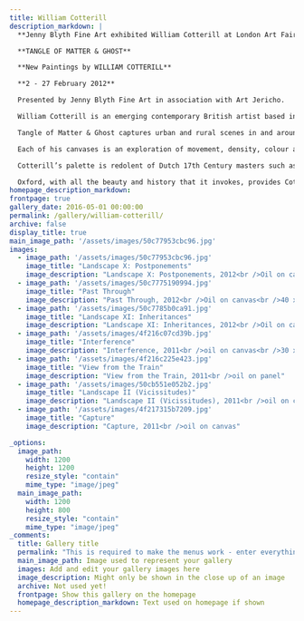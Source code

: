```yaml
---
title: William Cotterill
description_markdown: |
  **Jenny Blyth Fine Art exhibited William Cotterill at London Art Fair 16 - 22 January 2013**

  **TANGLE OF MATTER & GHOST**

  **New Paintings by WILLIAM COTTERILL**

  **2 - 27 February 2012**

  Presented by Jenny Blyth Fine Art in association with Art Jericho.

  William Cotterill is an emerging contemporary British artist based in Oxford. Aged 27, Cotterill graduated from Central Saint Martins, University Of The Arts London in 2006\.

  Tangle of Matter & Ghost captures urban and rural scenes in and around the City of Oxford. A far cry from the more familiar dreaming spires, Cotterill is engaged with the quieter, overlooked corners of Oxford from the Carmelite monastery at Boars Hill to warehousing that fronts the Oxford canal. Panning over rooftops or exploring the ‘under belly’ of buildings, Cotterill is engaged with the process of painting as much as his subject. Although his work is largely figurative, he is drawn towards abstraction, as evidenced by the diversity of the forty paintings in this exhibition.

  Each of his canvases is an exploration of movement, density, colour and texture. Overall, his work has a ghostly, ambivalent sensibility imparted through abstraction and impasto where the subject is not always clearly discernible. Surfaces are built up over long periods of time. In classical tradition his preparation and use of materials includes lead white, marble dust, chalk, egg, flour, and glazes of transparent oil layered onto canvas or board that has been sanded and sized in rabbit skin glue.

  Cotterill’s palette is redolent of Dutch 17th Century masters such as Rembrandt, and yet he delights in leaden whites and blues to enhance a myriad of rich browns and blacks creating his very own contemporary ‘old masters’.ClearlyCotterill’s muses include contemporary British giants such as Auerbach and Kossoff. There are flavours of Kiefer, and whispers of Tapies as Cotterill gets to grips with abstraction.

  Oxford, with all the beauty and history that it invokes, provides Cotterill with the perfect foil for his painting. Although the ‘dreaming spires’ are but a backcloth for an almost Dickensian representation of urbanity, his compositions recapture the spirit of times remembered and they impart a moody timelessness.
homepage_description_markdown: 
frontpage: true
gallery_date: 2016-05-01 00:00:00
permalink: /gallery/william-cotterill/
archive: false
display_title: true
main_image_path: '/assets/images/50c77953cbc96.jpg'
images:
  - image_path: '/assets/images/50c77953cbc96.jpg'
    image_title: "Landscape X: Postponements"
    image_description: "Landscape X: Postponements, 2012<br />Oil on canvas<br />50 x 60 cm"
  - image_path: '/assets/images/50c7775190994.jpg'
    image_title: "Past Through"
    image_description: "Past Through, 2012<br />Oil on canvas<br />40 x 50 cm"
  - image_path: '/assets/images/50c7785b0ca91.jpg'
    image_title: "Landscape XI: Inheritances"
    image_description: "Landscape XI: Inheritances, 2012<br />Oil on canvas<br />50 x 60 cm"
  - image_path: '/assets/images/4f216c07cd39b.jpg'
    image_title: "Interference"
    image_description: "Interference, 2011<br />oil on canvas<br />30 x 40 cm"
  - image_path: '/assets/images/4f216c225e423.jpg'
    image_title: "View from the Train"
    image_description: "View from the Train, 2011<br />oil on panel"
  - image_path: '/assets/images/50cb551e052b2.jpg'
    image_title: "Landscape II (Vicissitudes)"
    image_description: "Landscape II (Vicissitudes), 2011<br />oil on canvas<br />41 x 51 cm"
  - image_path: '/assets/images/4f217315b7209.jpg'
    image_title: "Capture"
    image_description: "Capture, 2011<br />oil on canvas"

_options:
  image_path:
    width: 1200
    height: 1200
    resize_style: "contain"
    mime_type: "image/jpeg"
  main_image_path:
    width: 1200
    height: 800
    resize_style: "contain"
    mime_type: "image/jpeg"
_comments:
  title: Gallery title
  permalink: "This is required to make the menus work - enter everything in lower case, no digits, no spaces in this format /gallery/my-new-gallery/"
  main_image_path: Image used to represent your gallery
  images: Add and edit your gallery images here
  image_description: Might only be shown in the close up of an image
  archive: Not used yet!
  frontpage: Show this gallery on the homepage
  homepage_description_markdown: Text used on homepage if shown
---
```

